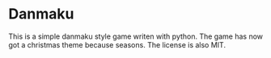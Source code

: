 # Danmaku

This is a simple danmaku style game writen with python. The game has now got a christmas theme because seasons. The license is also MIT.
